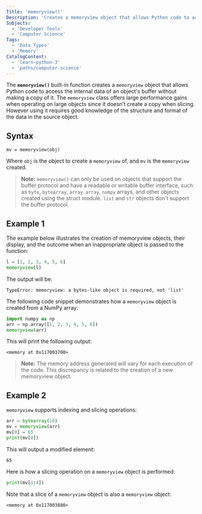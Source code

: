 ```yaml
---
Title: 'memoryview()'
Description: 'Creates a memoryview object that allows Python code to access the internal data of an object without making a copy of it.'
Subjects:
  - 'Developer Tools'
  - 'Computer Science'
Tags:
  - 'Data Types'
  - 'Memory'
CatalogContent:
  - 'learn-python-3'
  - 'paths/computer-science'
---
```


The **`memoryview()`** built-in function creates a `memoryview` object that allows Python code to access the internal data of an object's buffer without making a copy of it.
The `memoryview` class offers large performance gains when operating on large objects since it doesn’t create a copy when slicing. However using it requires good 
knowledge of the structure and format of the data in the source object.

## Syntax

```pseudo
mv = memoryview(obj)
```

Where `obj` is the object to create a `memoryview` of, and `mv` is the `memoryview` created.

> **Note:** `memoryview()` can only be used on objects that support the buffer protocol and have a readable or writable buffer interface, such as `byte`, `bytearray`, `array.array`, `numpy` arrays, and other objects created using the struct module. `list` and `str` objects don't support the buffer protocol.

## Example 1

The example below illustrates the creation of memoryview objects, their display, and the outcome when an inappropriate object is passed to the function:

```python
l = [1, 2, 3, 4, 5, 6]
memoryview(l)
```

The output will be:

```shell
TypeError: memoryview: a bytes-like object is required, not 'list'
```

The following code snippet demonstrates how a `memoryview` object is created from a NumPy array:

```python
import numpy as np
arr = np.array([1, 2, 3, 4, 5, 6])
memoryview(arr)
```

This will print the following output:

```shell
<memory at 0x117003700>
```

> **Note:** The memory address generated will vary for each execution of the code. This discrepancy is related to the creation of a new memoryview object.

## Example 2

`memoryview` supports indexing and slicing operations: 

```python
arr = bytearray(10)
mv = memoryview(arr)
mv[0] = 65
print(mv[0])
```

This will output a modified element: 

```shell
65
```

Here is how a slicing operation on a `memoryview` object is performed:

```python
print(mv[1:4])
```

Note that a slice of a `memoryview` object is also a `memoryview` object:

```shell
<memory at 0x117003880>
```